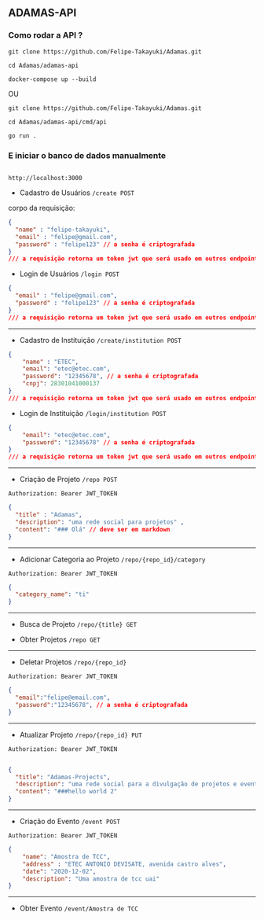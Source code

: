 ## ADAMAS-API

### Como rodar a API ?

```          
git clone https://github.com/Felipe-Takayuki/Adamas.git 

cd Adamas/adamas-api

docker-compose up --build
```
OU 
```
git clone https://github.com/Felipe-Takayuki/Adamas.git 

cd Adamas/adamas-api/cmd/api

go run .
``` 
### E iniciar o banco de dados manualmente
##

```http://localhost:3000```


- Cadastro de Usuários `/create POST`

corpo da requisição:  

```json
{ 
  "name" : "felipe-takayuki",
  "email" : "felipe@gmail.com",
  "password" : "felipe123" // a senha é criptografada
}
/// a requisição retorna um token jwt que será usado em outros endpoints 
```

- Login de Usuários `/login POST`
```json
{ 
  "email" : "felipe@gmail.com",
  "password" : "felipe123" // a senha é criptografada
}
/// a requisição retorna um token jwt que será usado em outros endpoints 
```
---
- Cadastro de Instituição `/create/institution POST`
```json
{
    "name" : "ETEC",
    "email": "etec@etec.com",
    "password": "12345678", // a senha é criptografada
    "cnpj": 28301041000137
}
/// a requisição retorna um token jwt que será usado em outros endpoints
```

- Login de Instituição `/login/institution POST`
```json
{
    "email": "etec@etec.com",
    "password": "12345678" // a senha é criptografada
}
/// a requisição retorna um token jwt que será usado em outros endpoints
```
---
- Criação de Projeto `/repo POST`

`Authorization: Bearer JWT_TOKEN`

```json
{
  "title" : "Adamas",
  "description": "uma rede social para projetos" ,
  "content": "### Olá" // deve ser em markdown
}
```
---
- Adicionar Categoria ao Projeto `/repo/{repo_id}/category`

`Authorization: Bearer JWT_TOKEN`
```json
{
  "category_name": "ti"
}
``` 
---

- Busca de Projeto `/repo/{title} GET`

- Obter Projetos `/repo GET`
---

- Deletar Projetos `/repo/{repo_id}`

`Authorization: Bearer JWT_TOKEN`
```json 
{
  "email":"felipe@email.com",
  "password":"12345678", // a senha é criptografada
}
```
---
- Atualizar Projeto `/repo/{repo_id} PUT`

`Authorization: Bearer JWT_TOKEN`
```json 

{
  "title": "Adamas-Projects",
  "description": "uma rede social para a divulgação de projetos e eventos",
  "content": "###hello world 2"
}

```


---
- Criação do Evento `/event POST`

`Authorization: Bearer JWT_TOKEN`
```json 
{
    "name": "Amostra de TCC",
    "address" : "ETEC ANTONIO DEVISATE, avenida castro alves",
    "date": "2020-12-02",
    "description": "Uma amostra de tcc uai"
}
```
---
- Obter Evento `/event/Amostra de TCC`
